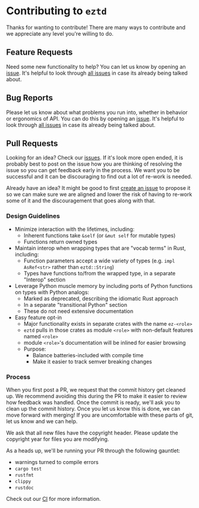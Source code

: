 # Contributing to `eztd`

Thanks for wanting to contribute! There are many ways to contribute and we
appreciate any level you're willing to do.

## Feature Requests

Need some new functionality to help?  You can let us know by opening an
[issue][new issue]. It's helpful to look through [all issues][all issues] in
case its already being talked about.

## Bug Reports

Please let us know about what problems you run into, whether in behavior or
ergonomics of API.  You can do this by opening an [issue][new issue]. It's
helpful to look through [all issues][all issues] in case its already being
talked about.

## Pull Requests

Looking for an idea? Check our [issues][issues]. If it's look more open ended,
it is probably best to post on the issue how you are thinking of resolving the
issue so you can get feedback early in the process. We want you to be
successful and it can be discouraging to find out a lot of re-work is needed.

Already have an idea?  It might be good to first [create an issue][new issue]
to propose it so we can make sure we are aligned and lower the risk of having
to re-work some of it and the discouragement that goes along with that.

### Design Guidelines

- Minimize interaction with the lifetimes, including:
  - Inherent functions take `&self` (or `&mut self` for mutable types)
  - Functions return owned types
- Maintain interop when wrapping types that are "vocab terms" in Rust, including:
  - Function parameters accept a wide variety of types (e.g. `impl AsRef<str>` rather than `eztd::String`)
  - Types have functions to/from the wrapped type, in a separate "Interop" section
- Leverage Python muscle memory by including ports of Python functions on types with Python analogs:
  - Marked as deprecated, describing the idiomatic Rust approach
  - In a separate "transitional Python" section
  - These do not need extensive documentation
- Easy feature opt-in
  - Major functionality exists in separate crates with the name `ez-<role>`
  - `eztd` pulls in those crates as module `<role>` with non-default features named `<role>`
  - module `<role>`'s documentation will be inlined for easier browsing
  - Purpose:
    - Balance batteries-included with compile time
    - Make it easier to track semver breaking changes

### Process

When you first post a PR, we request that the commit history get cleaned
up.  We recommend avoiding this during the PR to make it easier to review how
feedback was handled. Once the commit is ready, we'll ask you to clean up the
commit history.  Once you let us know this is done, we can move forward with
merging!  If you are uncomfortable with these parts of git, let us know and we
can help.

We ask that all new files have the copyright header.  Please update the
copyright year for files you are modifying.

As a heads up, we'll be running your PR through the following gauntlet:
- warnings turned to compile errors
- `cargo test`
- `rustfmt`
- `clippy`
- `rustdoc`

Check out our [CI][travis] for more information.

[issues]: https://github.com/epage/eztd/issues
[new issue]: https://github.com/epage/eztd/issues/new
[all issues]: https://github.com/epage/eztd/issues?utf8=%E2%9C%93&q=is%3Aissue
[travis]: https://github.com/epage/eztd/blob/master/.travis.yml
